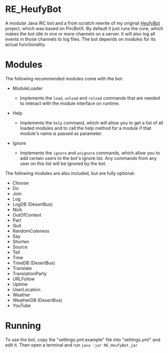 RE_HeufyBot
===========

A modular Java IRC bot and a from scratch rewrite of my original [HeufyBot](https://github.com/Heufneutje/HeufyBot) project, which was based on PircBotX. By default it just runs the core, which makes the bot idle in one or more channels on a server. It will also log all events in those channels to log files. The bot depends on modules for its actual functionality.

Modules
=======

The following recommended modules come with the bot:

- ModuleLoader
  - Implements the `load`, `unload` and `reload` commands that are needed to interact with the module interface on runtime.

- Help
  - Implements the `help` command, which will allow you to get a list of all loaded modules and to call the help method for a module if that module's name is passed as parameter.

- Ignore
  - Implements the `ignore` and `unignore` commands, which allow you to add certain users to the bot's ignore list. Any commands from any user on this list will be ignored by the bot.

The following modules are also included, but are fully optional:

- Choose
- Do
- Join
- Log
- LogDB (DesertBus)
- Nick
- OutOfContext
- Part
- Quit
- RandomCuteness
- Say
- Shorten
- Source
- Tell
- Time
- TimeDB (DesertBus)
- Translate
- TranslationParty
- URLFollow
- Uptime
- UserLocation
- Weather
- WeatherDB (DesertBus)
- YouTube

Running
=======

To use the bot, copy the "settings.yml.example" file into "settings.yml" and edit it. Then open a terminal and run `java -jar RE_HeufyBot.jar`
